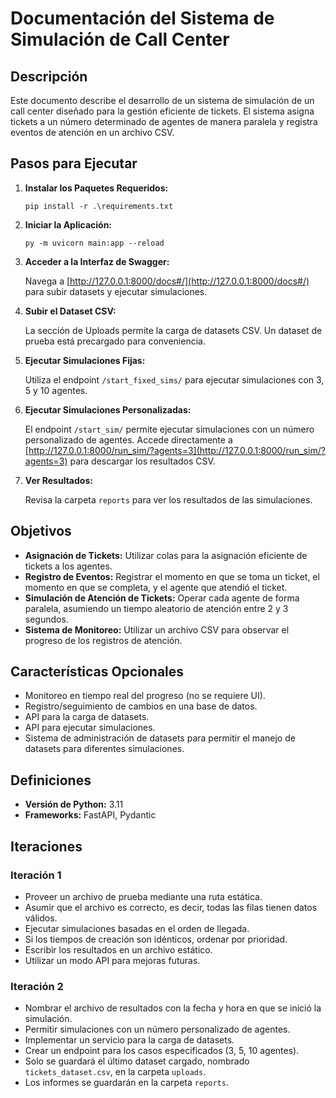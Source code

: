 # Documentación del Sistema de Simulación de Call Center

## Descripción

Este documento describe el desarrollo de un sistema de simulación de un call center diseñado para la gestión eficiente de tickets. El sistema asigna tickets a un número determinado de agentes de manera paralela y registra eventos de atención en un archivo CSV.

## Pasos para Ejecutar

1. **Instalar los Paquetes Requeridos:**

    ```
    pip install -r .\requirements.txt
    ```

2. **Iniciar la Aplicación:**

    ```
    py -m uvicorn main:app --reload
    ```

3. **Acceder a la Interfaz de Swagger:**

    Navega a [http://127.0.0.1:8000/docs#/](http://127.0.0.1:8000/docs#/) para subir datasets y ejecutar simulaciones.

4. **Subir el Dataset CSV:**

    La sección de Uploads permite la carga de datasets CSV. Un dataset de prueba está precargado para conveniencia.

5. **Ejecutar Simulaciones Fijas:**

    Utiliza el endpoint `/start_fixed_sims/` para ejecutar simulaciones con 3, 5 y 10 agentes.

6. **Ejecutar Simulaciones Personalizadas:**

    El endpoint `/start_sim/` permite ejecutar simulaciones con un número personalizado de agentes. Accede directamente a [http://127.0.0.1:8000/run_sim/?agents=3](http://127.0.0.1:8000/run_sim/?agents=3) para descargar los resultados CSV.

7. **Ver Resultados:**

    Revisa la carpeta `reports` para ver los resultados de las simulaciones.

## Objetivos

- **Asignación de Tickets:** Utilizar colas para la asignación eficiente de tickets a los agentes.
- **Registro de Eventos:** Registrar el momento en que se toma un ticket, el momento en que se completa, y el agente que atendió el ticket.
- **Simulación de Atención de Tickets:** Operar cada agente de forma paralela, asumiendo un tiempo aleatorio de atención entre 2 y 3 segundos.
- **Sistema de Monitoreo:** Utilizar un archivo CSV para observar el progreso de los registros de atención.


## Características Opcionales

- Monitoreo en tiempo real del progreso (no se requiere UI).
- Registro/seguimiento de cambios en una base de datos.
- API para la carga de datasets.
- API para ejecutar simulaciones.
- Sistema de administración de datasets para permitir el manejo de datasets para diferentes simulaciones.

## Definiciones

- **Versión de Python:** 3.11
- **Frameworks:** FastAPI, Pydantic

## Iteraciones

### Iteración 1

- Proveer un archivo de prueba mediante una ruta estática.
- Asumir que el archivo es correcto, es decir, todas las filas tienen datos válidos.
- Ejecutar simulaciones basadas en el orden de llegada.
- Si los tiempos de creación son idénticos, ordenar por prioridad.
- Escribir los resultados en un archivo estático.
- Utilizar un modo API para mejoras futuras.

### Iteración 2

- Nombrar el archivo de resultados con la fecha y hora en que se inició la simulación.
- Permitir simulaciones con un número personalizado de agentes.
- Implementar un servicio para la carga de datasets.
- Crear un endpoint para los casos especificados (3, 5, 10 agentes).
- Solo se guardará el último dataset cargado, nombrado `tickets_dataset.csv`, en la carpeta `uploads`.
- Los informes se guardarán en la carpeta `reports`.
 ##